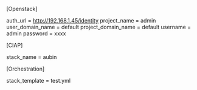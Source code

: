 [Openstack]

auth_url = http://192.168.1.45/identity
project_name = admin
user_domain_name = default
project_domain_name = default
username = admin
password = xxxx


[CIAP]

stack_name = aubin

[Orchestration]

stack_template = test.yml